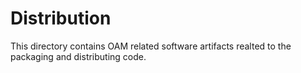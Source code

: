 # Distribution

This directory contains OAM related software artifacts realted to the packaging and distributing code.
